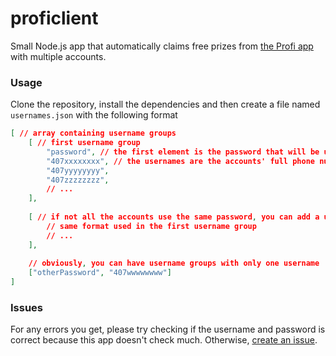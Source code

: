 # proficlient
Small Node.js app that automatically claims free prizes from [the Profi app](https://www.profi.ro/loialitate) with multiple accounts.

###  Usage
Clone the repository, install the dependencies and then create a file named `usernames.json` with the following format
```json
[ // array containing username groups
    [ // first username group
        "password", // the first element is the password that will be used for the usernames below
        "407xxxxxxxx", // the usernames are the accounts' full phone numbers, but without the plus sign
        "407yyyyyyyy",
        "407zzzzzzzz",
        // ...
    ],
    
    [ // if not all the accounts use the same password, you can add a username group for every password
        // same format used in the first username group
        // ...
    ],
    
    // obviously, you can have username groups with only one username
    ["otherPassword", "407wwwwwwww"]
]
```

### Issues
For any errors you get, please try checking if the username and password is correct because this app doesn't check much. Otherwise, [create an issue](https://github.com/alextusinean/proficlient/issues/new).
